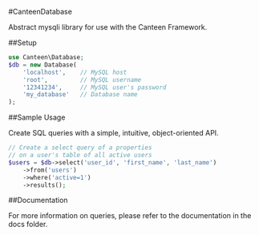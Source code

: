 #CanteenDatabase

Abstract mysqli library for use with the Canteen Framework.

##Setup

```php
use Canteen\Database;
$db = new Database(
	'localhost', 	// MySQL host
	'root', 		// MySQL username
	'12341234', 	// MySQL user's password
	'my_database'	// Database name
);
```

##Sample Usage

Create SQL queries with a simple, intuitive, object-oriented API. 

```php
// Create a select query of a properties
// on a user's table of all active users
$users = $db->select('user_id', 'first_name', 'last_name')
	->from('users')
	->where('active=1')
	->results();
```

##Documentation

For more information on queries, please refer to the documentation in the docs folder.